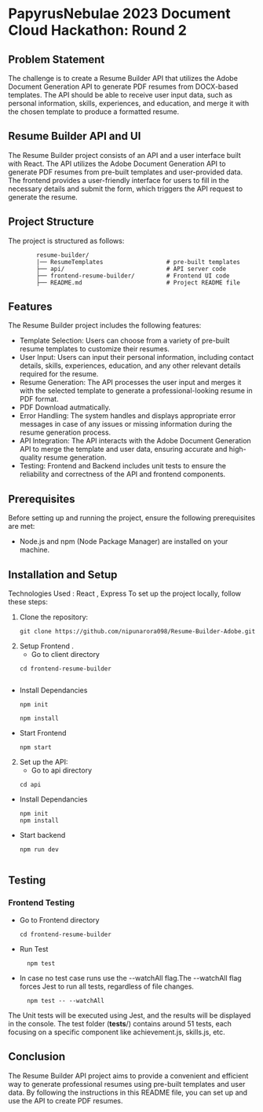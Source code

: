 # PapyrusNebulae 2023 Document Cloud Hackathon: Round 2
## Problem Statement
The challenge is to create a Resume Builder API that utilizes the Adobe Document Generation API to generate PDF resumes from DOCX-based templates. The API should be able to receive user input data, such as personal information, skills, experiences, and education, and merge it with the chosen template to produce a formatted resume.
## Resume Builder API and UI
The Resume Builder project consists of an API and a user interface built with React. The API utilizes the Adobe Document Generation API to generate PDF resumes from pre-built templates and user-provided data. The frontend provides a user-friendly interface for users to fill in the necessary details and submit the form, which triggers the API request to generate the resume.
## Project Structure
  The project is structured as follows:
  ```shell
          resume-builder/
          |── ResumeTemplates                  # pre-built templates
          ├── api/                             # API server code
          ├── frontend-resume-builder/         # Frontend UI code
          ├── README.md                        # Project README file
  ```

## Features
The Resume Builder project includes the following features:
- Template Selection: Users can choose from a variety of pre-built resume templates to customize their resumes.
- User Input: Users can input their personal information, including contact details, skills, experiences, education, and any other relevant details required for the resume.
- Resume Generation: The API processes the user input and merges it with the selected template to generate a professional-looking resume in PDF format.
- PDF Download autmatically.
- Error Handling: The system handles and displays appropriate error messages in case of any issues or missing information during the resume generation process.
- API Integration: The API interacts with the Adobe Document Generation API to merge the template and user data, ensuring accurate and high-quality resume generation.
- Testing: Frontend and Backend includes unit tests to ensure the reliability and correctness of the API and frontend components.


## Prerequisites
Before setting up and running the project, ensure the following prerequisites are met:
- Node.js and npm (Node Package Manager) are installed on your machine.
  
## Installation and Setup
Technologies Used : React , Express 
To set up the project locally, follow these steps:

1. Clone the repository:
    ```shell
   git clone https://github.com/nipunarora098/Resume-Builder-Adobe.git
	
2. Setup Frontend .
   - Go to client directory
	```shell
	cd frontend-resume-builder

 
 - Install Dependancies
	```shell
 	npm init
  
	npm install
 - Start Frontend
 	```shell
 	npm start
2. Set up the API:
   - Go to api directory
	```shell
 	cd api
-  Install Dependancies
	```shell
 	npm init	
 	npm install
- Start backend
	```shell
 	npm run dev


 ## Testing 
 ### Frontend Testing
- Go to Frontend directory
     ```shell
 	cd frontend-resume-builder
- Run Test
  ```shell
 	npm test
- In case no test case runs use the --watchAll flag.The --watchAll flag forces Jest to run all tests, regardless of file changes.
  ```shell
 	npm test -- --watchAll
The Unit tests will be executed using Jest, and the results will be displayed in the console. The test folder (__tests__/) contains around 51 tests, each focusing on a specific component like achievement.js, skills.js, etc.
      
## Conclusion
The Resume Builder API project aims to provide a convenient and efficient way to generate professional resumes using pre-built templates and user data. By following the instructions in this README file, you can set up and use the API to create PDF resumes. 
